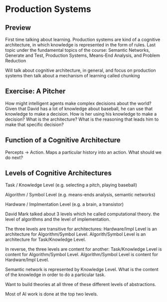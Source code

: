 # Production Systems

## Preview

First time talking about learning.
Production systems are kind of a cognitive architecture, in which knowledge is represented in the form of rules.
Last topic under the fundamental topics of the course:  Semantic Networks, Generate and Test, Production Systems, Means-End Analysis, and Problem Reduction

Will talk about cognitive architecture, in general, and focus on production systems then talk about a mechanism of learning called chunking

## Exercise: A Pitcher

How might intelligent agents make complex decisions about the world?
Given that David has a lot of knowledge about baseball, he can use that knowledge to make a decision.
How is her using his knowledge to make a decision?  What is the architecture?  What is the reasoning that leads him to make that specific decision?

## Function of a Cognitive Architecture

Percepts -> Action.  Maps a particular history into an action.  What should we do next?

## Levels of Cognitive Architectures

Task / Knowledge Level (e.g. selecting a pitch, playing baseball)

Algorithm / Symbol Level (e.g. means-ends analysis, semantic networks)

Hardware / Implmentation Level (e.g. a brain, a transistor)

David Mark talked about 3 levels which he called computational theory. the level of algorithms and the level of implementation.

The three levels are transitive for architectures:  Hardware/Impl Level is an architecture for Algorithm/Symbol Level.  Algorith/Symbol Level is an architecture for Task/Knowledge Level.

In reverse, the three levels are content for another:  Task/Knowledge Level is content for Algorithm/Symbol Level.  Algorithm/Symbol Level is content for Hardware/Impl Level.

Semantic network is represented by Knowledge Level.  What is the content of the knowledge in order to do a particular task.

Want to build theories at all three of these different levels of abstractions.

Most of AI work is done at the top two levels.